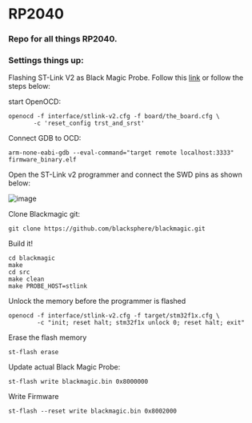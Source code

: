 # RP2040
### Repo for all things RP2040.

<h3>
  Settings things up:
  </h3>
  
 Flashing ST-Link V2 as Black Magic Probe. Follow this [link](https://ciesie.com/post/black_magic_probe_stlink/) or follow the steps below:
 
 start OpenOCD:
 ```
 openocd -f interface/stlink-v2.cfg -f board/the_board.cfg \
        -c 'reset_config trst_and_srst'
 ```
 Connect GDB to OCD:
 ```
 arm-none-eabi-gdb --eval-command="target remote localhost:3333" firmware_binary.elf
 ```
 
 Open the ST-Link v2 programmer and connect the SWD pins as shown below:
 
 ![image](https://user-images.githubusercontent.com/38166489/123837142-22298e00-d928-11eb-99ad-b55b9a80dff3.png)
 
 Clone Blackmagic git:
 ```
 git clone https://github.com/blacksphere/blackmagic.git
 ```
Build it!
```
cd blackmagic
make
cd src
make clean
make PROBE_HOST=stlink
```
Unlock the memory before the programmer is flashed
```
openocd -f interface/stlink-v2.cfg -f target/stm32f1x.cfg \
        -c "init; reset halt; stm32f1x unlock 0; reset halt; exit"
```

Erase the flash memory
```
st-flash erase
```

Update actual Black Magic Probe:
```
st-flash write blackmagic.bin 0x8000000
```

Write Firmware
```
st-flash --reset write blackmagic.bin 0x8002000
```
